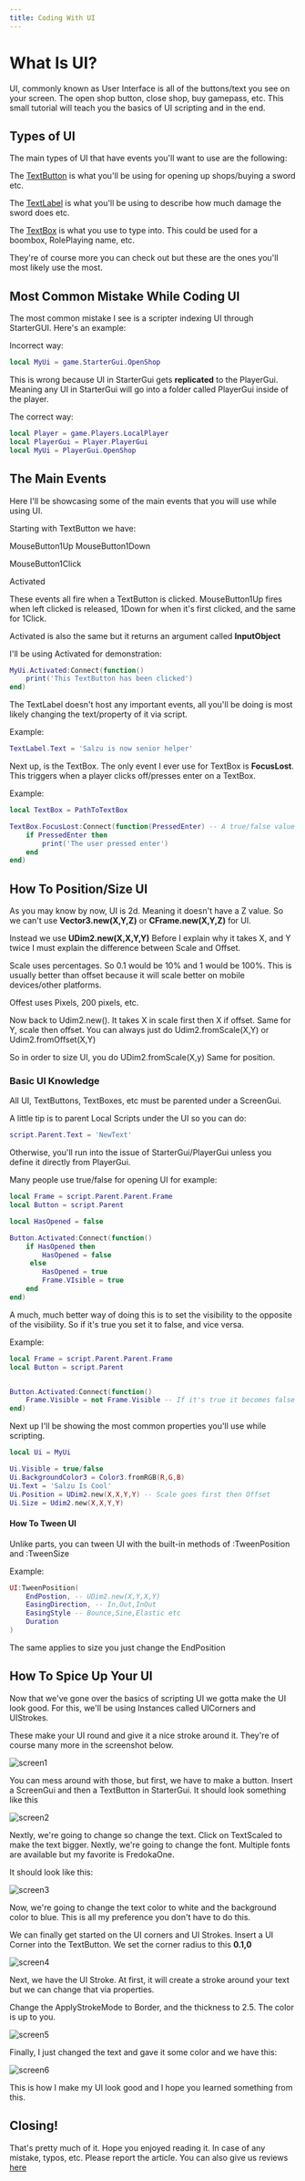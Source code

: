```yaml
---
title: Coding With UI
---
```


# What Is UI?
UI, commonly known as User Interface is all of the buttons/text you see on your screen. The open shop button, close shop, buy gamepass, etc.
This small tutorial will teach you the basics of UI scripting and in the end.

## Types of UI
The main types of UI that have events you'll want to use are the following:

The [TextButton](https://create.roblox.com/docs/reference/engine/classes/TextButton) is what you'll be using for opening up shops/buying a sword etc.

The [TextLabel](https://create.roblox.com/docs/reference/engine/classes/TextLabel) is what you'll be using to describe how much damage the sword does etc.

The [TextBox](https://create.roblox.com/docs/reference/engine/classes/TextBox) is what you use to type into. This could be used for a boombox, RolePlaying name, etc.

They're of course more you can check out but these are the ones you'll most likely use the most.

## Most Common Mistake While Coding UI
The most common mistake I see is a scripter indexing UI through StarterGUI. Here's an example:

Incorrect way:

```lua
local MyUi = game.StarterGui.OpenShop
```

This is wrong because UI in StarterGui gets **replicated** to the PlayerGui. Meaning any UI in StarterGui will go into a folder called PlayerGui inside of the player.

The correct way:

```lua
local Player = game.Players.LocalPlayer
local PlayerGui = Player.PlayerGui
local MyUi = PlayerGui.OpenShop
```

## The Main Events
Here I'll be showcasing some of the main events that you will use while using UI.

Starting with TextButton we have:

MouseButton1Up
MouseButton1Down

MouseButton1Click

Activated

These events all fire when a TextButton is clicked. MouseButton1Up fires when left clicked is released, 1Down for when it's first clicked, and the same for 1Click.

Activated is also the same but it returns an argument called **InputObject**

I'll be using Activated for demonstration:

```lua
MyUi.Activated:Connect(function()
    print('This TextButton has been clicked')
end)
```

The TextLabel doesn't host any important events, all you'll be doing is most likely changing the text/property of it via script.

Example:

```lua
TextLabel.Text = 'Salzu is now senior helper'
```

Next up, is the TextBox. The only event I ever use for TextBox is **FocusLost**. This triggers when a player clicks off/presses enter on a TextBox.

Example:

```lua
local TextBox = PathToTextBox

TextBox.FocusLost:Connect(function(PressedEnter) -- A true/false value whether they pressed Enter or not
    if PressedEnter then
        print('The user pressed enter')
    end
end)
```

## How To Position/Size UI
As you may know by now, UI is 2d. Meaning it doesn't have a Z value. So we can't use **Vector3.new(X,Y,Z)** or **CFrame.new(X,Y,Z)** for UI.

Instead we use **UDim2.new(X,X,Y,Y)**
Before I explain why it takes X, and Y twice I must explain the difference between Scale and Offset.

Scale uses percentages. So 0.1 would be 10% and 1 would be 100%. This is usually better than offset because it will scale better on mobile devices/other platforms.

Offest uses Pixels, 200 pixels, etc.

Now back to Udim2.new(). It takes X in scale first then X if offset. Same for Y, scale then offset.
You can always just do Udim2.fromScale(X,Y) or Udim2.fromOffset(X,Y)

So in order to size UI, you do UDim2.fromScale(X,y)
Same for position.

### Basic UI Knowledge
All UI, TextButtons, TextBoxes, etc must be parented under a ScreenGui.

A little tip is to parent Local Scripts under the UI so you can do:

```lua
script.Parent.Text = 'NewText'
```

Otherwise, you'll run into the issue of StarterGui/PlayerGui unless you define it directly from PlayerGui.

Many people use true/false for opening UI for example:

```lua
local Frame = script.Parent.Parent.Frame
local Button = script.Parent

local HasOpened = false

Button.Activated:Connect(function()
    if HasOpened then
        HasOpened = false
     else
        HasOpened = true
        Frame.VIsible = true
    end
end)
```

A much, much better way of doing this is to set the visibility to the opposite of the visibility. So if it's true you set it to false, and vice versa.

Example:

```lua
local Frame = script.Parent.Parent.Frame
local Button = script.Parent


Button.Activated:Connect(function()
    Frame.Visible = not Frame.Visible -- If it's true it becomes false vice versa
end)
```

Next up I'll be showing the most common properties you'll use while scripting.

```lua
local Ui = MyUi

Ui.Visible = true/false
Ui.BackgroundColor3 = Color3.fromRGB(R,G,B)
Ui.Text = 'Salzu Is Cool'
Ui.Position = UDim2.new(X,X,Y,Y) -- Scale goes first then Offset
Ui.Size = Udim2.new(X,X,Y,Y)
```

#### How To Tween UI
Unlike parts, you can tween UI with the built-in methods of :TweenPosition and :TweenSize

Example:

```lua
UI:TweenPosition(
    EndPostion, -- UDim2.new(X,Y,X,Y)
    EasingDirection, -- In,Out,InOut
    EasingStyle -- Bounce,Sine,Elastic etc
    Duration
)
```
The same applies to size you just change the EndPosition

## How To Spice Up Your UI
Now that we've gone over the basics of scripting UI we gotta make the UI look good. For this, we'll be using Instances called UICorners and UIStrokes.

These make your UI round and give it a nice stroke around it. They're of course many more in the screenshot below.

![screen1](https://imgur.com/88kpaVU)

You can mess around with those, but first, we have to make a button. Insert a ScreenGui and then a TextButton in StarterGui.
It should look something like this

![screen2](https://imgur.com/r0Hp8Ae)

Nextly, we're going to change so change the text. Click on TextScaled to make the text bigger. Nextly, we're going to change the font. Multiple fonts are available but my favorite is FredokaOne.

It should look like this:

![screen3](https://imgur.com/JqX8nWZ)

Now, we're going to change the text color to white and the background color to blue. This is all my preference you don't have to do this.

We can finally get started on the UI corners and UI Strokes. Insert a UI Corner into the TextButton. We set the corner radius to this **0.1,0**

![screen4](https://imgur.com/N3EkH0P)

Next, we have the UI Stroke. At first, it will create a stroke around your text but we can change that via properties.

Change the ApplyStrokeMode to Border, and the thickness to 2.5. The color is up to you.

![screen5](https://imgur.com/yYZqEe5)

Finally, I just changed the text and gave it some color and we have this:

![screen6](https://imgur.com/pD1rnwm)

This is how I make my UI look good and I hope you learned something from this.

## Closing!
That's pretty much of it. Hope you enjoyed reading it. In case of any mistake, typos, etc. Please report the article. You can also give us reviews [here](https://rodevs-helpers.github.io/Helpers-Documents/Others/Help%20Us%21/)